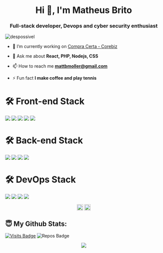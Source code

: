 <h1 align="center">Hi 👋, I'm Matheus Brito</h1>
<h3 align="center">Full-stack developer, Devops and cyber security enthusiast</h3>
<p align="left"> <img src="https://komarev.com/ghpvc/?username=despossivel" alt="despossivel" /> </p>

- 🔭 I’m currently working on [Compra Certa - Corebiz](https://www.compracerta.com.br/)

- 💬 Ask me about **React, PHP, Nodejs, CSS**

- 📫 How to reach me **mattbmoller@gmail.com**

- ⚡ Fun fact **I make coffee and play tennis**


# 🛠 Front-end Stack

<p>
  <img src="https://img.shields.io/badge/javascript%20-%23323330.svg?&style=for-the-badge&logo=javascript&logoColor=%2361DAFB"/>
  <img src="https://img.shields.io/badge/react_native%20-%2320232a.svg?&style=for-the-badge&logo=react&logoColor=%2361DAFB"/>
    <img src="https://img.shields.io/badge/cordova%20-%2320232a.svg?&style=for-the-badge&logo=cordova&logoColor=%2361DAFB"/>
  <img src="https://img.shields.io/badge/jquery%20-%2320232a.svg?&style=for-the-badge&logo=jquery&logoColor=%2361DAFB"/>
  <img src="https://img.shields.io/badge/sass%20-%2320232a.svg?&style=for-the-badge&logo=sass&logoColor=%2361DAFB"/>
</p>
 
 # 🛠 Back-end Stack
 <p>
  <img src="https://img.shields.io/badge/nodejs%20-%23323330.svg?&style=for-the-badge&logo=nodejs&logoColor=%2361DAFB"/>
  <img src="https://img.shields.io/badge/php%20-%23323330.svg?&style=for-the-badge&logo=php&logoColor=%2361DAFB"/>
  <img src="https://img.shields.io/badge/mongodb%20-%23323330.svg?&style=for-the-badge&logo=mongodb&logoColor=%2361DAFB"/>
  <img src="https://img.shields.io/badge/mysql%20-%23323330.svg?&style=for-the-badge&logo=mysql&logoColor=%2361DAFB"/>
 </p>
 
 # 🛠 DevOps Stack
 <p>
  <img src="https://img.shields.io/badge/docker%20-%23323330.svg?&style=for-the-badge&logo=docker&logoColor=%2361DAFB"/>
  <img src="https://img.shields.io/badge/kubernetes%20-%23323330.svg?&style=for-the-badge&logo=kubernetes&logoColor=%2361DAFB"/>
  <img src="https://img.shields.io/badge/github%20-%23323330.svg?&style=for-the-badge&logo=github&logoColor=%2361DAFB"/>
  <img src="https://img.shields.io/badge/gitflow%20-%23323330.svg?&style=for-the-badge&logo=gitflow&logoColor=%2361DAFB"/>
 </p>

<p align="center">
<a href="https://twitter.com/despossivel" target="blank"><img align="center" src="https://cdn.jsdelivr.net/npm/simple-icons@3.0.1/icons/twitter.svg" alt="despossivel" height="20" width="20" /></a>
<a href="https://linkedin.com/in/despossivel" target="blank"><img align="center" src="https://cdn.jsdelivr.net/npm/simple-icons@3.0.1/icons/linkedin.svg" alt="despossivel" height="20" width="20" /></a>
</p>


## 😇 My Github Stats:

[![Visits Badge](https://badges.pufler.dev/visits/despossivel/despossivel?style=for-the-badge)](https://github.com/despossivel/despossivel)
![Repos Badge](https://badges.pufler.dev/repos/csorlandi?style=for-the-badge)

<p align = "center">
  <img src = "https://github-readme-stats.vercel.app/api?username=despossivel&show_icons=true&theme=algolia&line_height=27">
</p>
